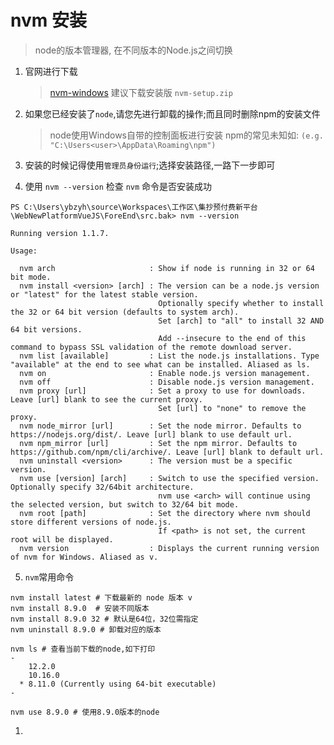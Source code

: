 # nvm 安装
> node的版本管理器, 在不同版本的Node.js之间切换

1. 官网进行下载
   > [nvm-windows](https://github.com/coreybutler/nvm-windows/releases)
   > 建议下载安装版 `nvm-setup.zip` 
2. 如果您已经安装了`node`,请您先进行卸载的操作;而且同时删除npm的安装文件
   > node使用Windows自带的控制面板进行安装
   > npm的常见未知如: `(e.g. "C:\Users<user>\AppData\Roaming\npm") `

3. 安装的时候记得使用`管理员身份运行`;选择安装路径,一路下一步即可
4. 使用 `nvm --version` 检查 `nvm` 命令是否安装成功

```Linux
PS C:\Users\ybzyh\source\Workspaces\工作区\集抄预付费新平台\WebNewPlatformVueJS\ForeEnd\src.bak> nvm --version

Running version 1.1.7.

Usage:

  nvm arch                     : Show if node is running in 32 or 64 bit mode.
  nvm install <version> [arch] : The version can be a node.js version or "latest" for the latest stable version.
                                 Optionally specify whether to install the 32 or 64 bit version (defaults to system arch).
                                 Set [arch] to "all" to install 32 AND 64 bit versions.
                                 Add --insecure to the end of this command to bypass SSL validation of the remote download server.
  nvm list [available]         : List the node.js installations. Type "available" at the end to see what can be installed. Aliased as ls.
  nvm on                       : Enable node.js version management.
  nvm off                      : Disable node.js version management.
  nvm proxy [url]              : Set a proxy to use for downloads. Leave [url] blank to see the current proxy.
                                 Set [url] to "none" to remove the proxy.
  nvm node_mirror [url]        : Set the node mirror. Defaults to https://nodejs.org/dist/. Leave [url] blank to use default url.
  nvm npm_mirror [url]         : Set the npm mirror. Defaults to https://github.com/npm/cli/archive/. Leave [url] blank to default url.
  nvm uninstall <version>      : The version must be a specific version.
  nvm use [version] [arch]     : Switch to use the specified version. Optionally specify 32/64bit architecture.
                                 nvm use <arch> will continue using the selected version, but switch to 32/64 bit mode.
  nvm root [path]              : Set the directory where nvm should store different versions of node.js.
                                 If <path> is not set, the current root will be displayed.
  nvm version                  : Displays the current running version of nvm for Windows. Aliased as v.

```
5. `nvm`常用命令

```shell 
nvm install latest # 下载最新的 node 版本 v
nvm install 8.9.0  # 安装不同版本
nvm install 8.9.0 32 # 默认是64位，32位需指定
nvm uninstall 8.9.0 # 卸载对应的版本

nvm ls # 查看当前下载的node,如下打印
-
    12.2.0
    10.16.0
  * 8.11.0 (Currently using 64-bit executable)
-

nvm use 8.9.0 # 使用8.9.0版本的node
```
1. 